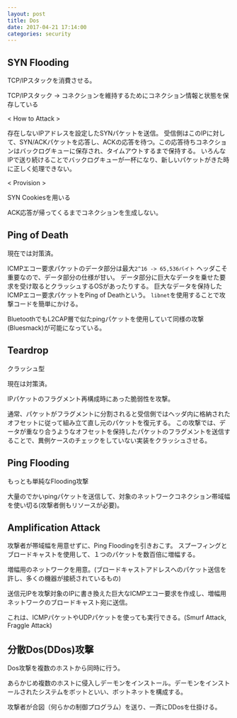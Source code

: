 ```yaml
---
layout: post
title: Dos
date: 2017-04-21 17:14:00
categories: security
---
```


## SYN Flooding ##

TCP/IPスタックを消費させる。

TCP/IPスタック -> コネクションを維持するためにコネクション情報と状態を保存している

< How to Attack >

存在しないIPアドレスを設定したSYNパケットを送信。
受信側はこのIPに対して、SYN/ACKパケットを応答し、ACKの応答を待つ。この応答待ちコネクションはバックログキューに保存され、タイムアウトするまで保持する。
いろんなIPで送り続けることでバックログキューが一杯になり、新しいパケットがきた時に正しく処理できない。

< Provision >

SYN Cookiesを用いる

ACK応答が帰ってくるまでコネクションを生成しない。

## Ping of Death

現在では対策済。

ICMPエコー要求パケットのデータ部分は最大`2^16 -> 65,536バイト`
ヘッダこそ重要なので、データ部分の仕様が甘い。
データ部分に巨大なデータを乗せた要求を受け取るとクラッシュするOSがあったりする。
巨大なデータを保持したICMPエコー要求パケットをPing of Deathという。
`libnet`を使用することで攻撃コードを簡単にかける。

BluetoothでもL2CAP層で似たpingパケットを使用していて同様の攻撃(Bluesmack)が可能になっている。

## Teardrop

クラッシュ型

現在は対策済。

IPパケットのフラグメント再構成時にあった脆弱性を攻撃。

通常、パケットがフラグメントに分割されると受信側ではヘッダ内に格納されたオフセットに従って組み立て直し元のパケットを復元する。
この攻撃では、データが重なり合うようなオフセットを保持したパケットのフラグメントを送信することで、異例ケースのチェックをしていない実装をクラッシュさせる。

## Ping Flooding

もっとも単純なFlooding攻撃

大量のでかいpingパケットを送信して、対象のネットワークコネクション帯域幅を使い切る(攻撃者側もリソースが必要)。

## Amplification Attack

攻撃者が帯域幅を用意せずに、Ping Floodingを引きおこす。
スプーフィングとブロードキャストを使用して、１つのパケットを数百倍に増幅する。

増幅用のネットワークを用意。(ブロードキャストアドレスへのパケット送信を許し、多くの機器が接続されているもの)

送信元IPを攻撃対象のIPに書き換えた巨大なICMPエコー要求を作成し、増幅用ネットワークのブロードキャスト宛に送信。

これは、ICMPパケットやUDPパケットを使っても実行できる。(Smurf Attack, Fraggle Attack)

## 分散Dos(DDos)攻撃

Dos攻撃を複数のホストから同時に行う。

あらかじめ複数のホストに侵入しデーモンをインストール。デーモンをインストールされたシステムをボットといい、ボットネットを構成する。

攻撃者が合図（何らかの制御プログラム）を送り、一斉にDDosを仕掛ける。
